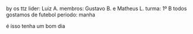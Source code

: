 by os ttz
lider: Luiz A.
membros: Gustavo B. e Matheus L.
turma: 1º B
todos gostamos de futebol
periodo: manha

é isso tenha um bom dia 
